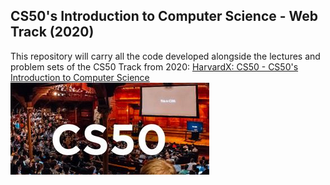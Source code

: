 ## CS50's Introduction to Computer Science - Web Track (2020)   
This repository will carry all the code developed alongside the lectures and problem sets of the CS50 Track from 2020: [HarvardX: CS50 - CS50's Introduction to Computer Science](https://www.edx.org/course/cs50s-introduction-to-computer-science)   
![](cs50_IntroductionToCS/images/cs50.png)   
